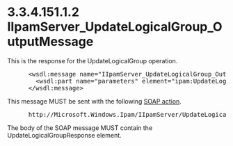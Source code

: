 <html dir="LTR" xmlns:mshelp="http://msdn.microsoft.com/mshelp" xmlns:ddue="http://ddue.schemas.microsoft.com/authoring/2003/5" xmlns:xlink="http://www.w3.org/1999/xlink" xmlns:tool="http://www.microsoft.com/tooltip">
 <body>
 <div id="header">
 <h1 class="heading">3.3.4.151.1.2 IIpamServer_UpdateLogicalGroup_OutputMessage</h1>
 </div>
 <div id="mainSection">
 <div id="mainBody">
 <div id="allHistory" class="saveHistory"></div>
 <div id="sectionSection0" class="section" name="collapseableSection">
 

<p>This is the response for the UpdateLogicalGroup operation.</p>

<dl>
<dd>
<div><pre> &lt;wsdl:message name=&quot;IIpamServer_UpdateLogicalGroup_OutputMessage&quot;&gt;
   &lt;wsdl:part name=&quot;parameters&quot; element=&quot;ipam:UpdateLogicalGroupResponse&quot; /&gt;
 &lt;/wsdl:message&gt;
</pre></div>
</dd></dl>

<p>This message MUST be sent with the following <a href="21b4a631-8f28-420f-822f-c5f879d5046e.md#gt_c1358651-96c1-4ce0-8e1f-b0b7a94145e3">SOAP action</a>.</p>

<dl>
<dd>
<div><pre> http://Microsoft.Windows.Ipam/IIpamServer/UpdateLogicalGroupResponse
</pre></div>
</dd></dl>

<p>The body of the SOAP message MUST contain the
UpdateLogicalGroupResponse element.</p>


 </div>
 </div>
 </div>
 </body>
</html>